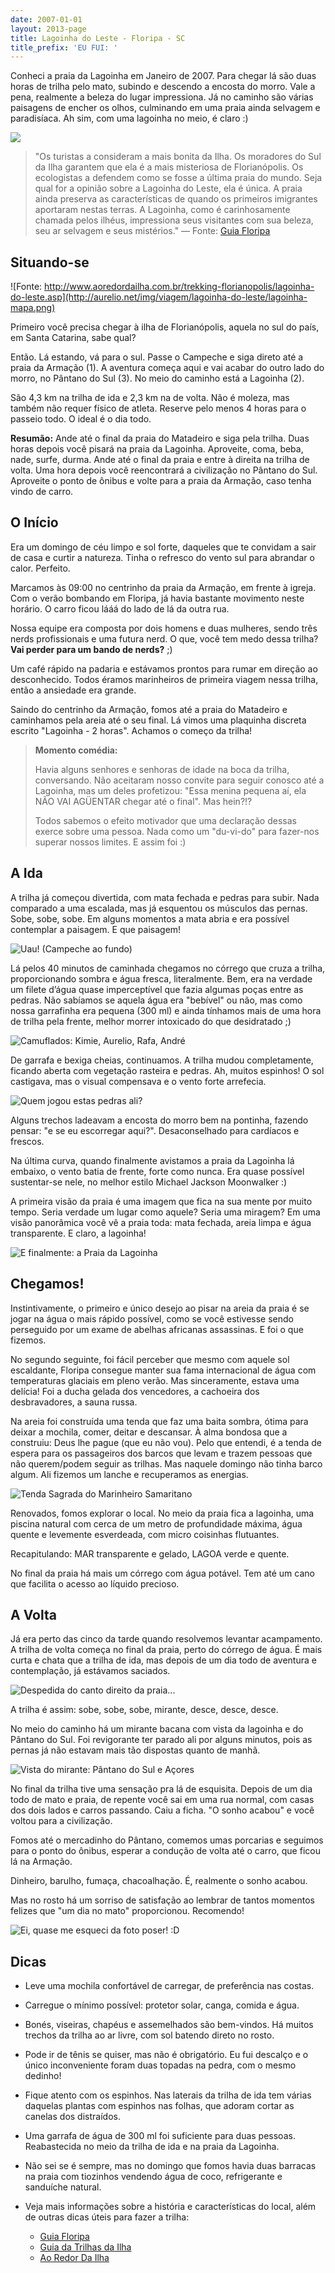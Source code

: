 ```yaml
---
date: 2007-01-01
layout: 2013-page
title: Lagoinha do Leste - Floripa - SC
title_prefix: 'EU FUI: '
---
```


Conheci a praia da Lagoinha em Janeiro de 2007. Para chegar lá são duas horas de trilha pelo mato, subindo e descendo a encosta do morro. Vale a pena, realmente a beleza do lugar impressiona. Já no caminho são várias paisagens de encher os olhos, culminando em uma praia ainda selvagem e paradisíaca. Ah sim, com uma lagoinha no meio, é claro :)

![](/img/viagem/lagoinha-do-leste/lagoinha.jpg)

> "Os turistas a consideram a mais bonita da Ilha. Os moradores do Sul da Ilha garantem que ela é a mais misteriosa de Florianópolis. Os ecologistas a defendem como se fosse a última praia do mundo. Seja qual for a opinião sobre a Lagoinha do Leste, ela é única. A praia ainda preserva as características de quando os primeiros imigrantes aportaram nestas terras. A Lagoinha, como é carinhosamente chamada pelos ilhéus, impressiona seus visitantes com sua beleza, seu ar selvagem e seus mistérios." — Fonte: [Guia Floripa](http://www.guiafloripa.com.br/trilhas/11_lagoinha/lagoinha.html)


## Situando-se

![Fonte: http://www.aoredordailha.com.br/trekking-florianopolis/lagoinha-do-leste.asp](http://aurelio.net/img/viagem/lagoinha-do-leste/lagoinha-mapa.png)

Primeiro você precisa chegar à ilha de Florianópolis, aquela no sul do país, em Santa Catarina, sabe qual?

Então. Lá estando, vá para o sul. Passe o Campeche e siga direto até a praia da Armação (1). A aventura começa aqui e vai acabar do outro lado do morro, no Pântano do Sul (3). No meio do caminho está a Lagoinha (2).

São 4,3 km na trilha de ida e 2,3 km na de volta. Não é moleza, mas também não requer físico de atleta. Reserve pelo menos 4 horas para o passeio todo. O ideal é o dia todo.

**Resumão:** Ande até o final da praia do Matadeiro e siga pela trilha. Duas horas depois você pisará na praia da Lagoinha. Aproveite, coma, beba, nade, surfe, durma. Ande até o final da praia e entre à direita na trilha de volta. Uma hora depois você reencontrará a civilização no Pântano do Sul. Aproveite o ponto de ônibus e volte para a praia da Armação, caso tenha vindo de carro.


## O Início

Era um domingo de céu limpo e sol forte, daqueles que te convidam a sair de casa e curtir a natureza. Tinha o refresco do vento sul para abrandar o calor. Perfeito.

Marcamos às 09:00 no centrinho da praia da Armação, em frente à igreja. Com o verão bombando em Floripa, já havia bastante movimento neste horário. O carro ficou lááá do lado de lá da outra rua.

Nossa equipe era composta por dois homens e duas mulheres, sendo três nerds profissionais e uma futura nerd. O que, você tem medo dessa trilha? **Vai perder para um bando de nerds?** ;)

Um café rápido na padaria e estávamos prontos para rumar em direção ao desconhecido. Todos éramos marinheiros de primeira viagem nessa trilha, então a ansiedade era grande.

Saindo do centrinho da Armação, fomos até a praia do Matadeiro e caminhamos pela areia até o seu final. Lá vimos uma plaquinha discreta escrito "Lagoinha - 2 horas". Achamos o começo da trilha!

> **Momento comédia:**
>
> Havia alguns senhores e senhoras de idade na boca da trilha, conversando. Não aceitaram nosso convite para seguir conosco até a Lagoinha, mas um deles profetizou: "Essa menina pequena aí, ela NÃO VAI AGÜENTAR chegar até o final". Mas hein?!?
>
> Todos sabemos o efeito motivador que uma declaração dessas exerce sobre uma pessoa. Nada como um "du-vi-do" para fazer-nos superar nossos limites. E assim foi :)


## A Ida

A trilha já começou divertida, com mata fechada e pedras para subir. Nada comparado a uma escalada, mas já esquentou os músculos das pernas. Sobe, sobe, sobe. Em alguns momentos a mata abria e era possível contemplar a paisagem. E que paisagem!

![Uau! (Campeche ao fundo)](http://aurelio.net/img/viagem/lagoinha-do-leste/mar.jpg)

Lá pelos 40 minutos de caminhada chegamos no córrego que cruza a trilha, proporcionando sombra e água fresca, literalmente. Bem, era na verdade um filete d’água quase imperceptível que fazia algumas poças entre as pedras. Não sabíamos se aquela água era "bebível" ou não, mas como nossa garrafinha era pequena (300 ml) e ainda tínhamos mais de uma hora de trilha pela frente, melhor morrer intoxicado do que desidratado ;)

![Camuflados: Kimie, Aurelio, Rafa, André](http://aurelio.net/img/viagem/lagoinha-do-leste/riacho.jpg)

De garrafa e bexiga cheias, continuamos. A trilha mudou completamente, ficando aberta com vegetação rasteira e pedras. Ah, muitos espinhos! O sol castigava, mas o visual compensava e o vento forte arrefecia.

![Quem jogou estas pedras ali?](http://aurelio.net/img/viagem/lagoinha-do-leste/pedras.jpg)

Alguns trechos ladeavam a encosta do morro bem na pontinha, fazendo pensar: "e se eu escorregar aqui?". Desaconselhado para cardíacos e frescos.

Na última curva, quando finalmente avistamos a praia da Lagoinha lá embaixo, o vento batia de frente, forte como nunca. Era quase possível sustentar-se nele, no melhor estilo Michael Jackson Moonwalker :)

A primeira visão da praia é uma imagem que fica na sua mente por muito tempo. Seria verdade um lugar como aquele? Seria uma miragem? Em uma visão panorâmica você vê a praia toda: mata fechada, areia limpa e água transparente. E claro, a lagoinha!

![E finalmente: a Praia da Lagoinha](http://aurelio.net/img/viagem/lagoinha-do-leste/lagoinha.jpg)


## Chegamos!

Instintivamente, o primeiro e único desejo ao pisar na areia da praia é se jogar na água o mais rápido possível, como se você estivesse sendo perseguido por um exame de abelhas africanas assassinas. E foi o que fizemos.

No segundo seguinte, foi fácil perceber que mesmo com aquele sol escaldante, Floripa consegue manter sua fama internacional de água com temperaturas glaciais em pleno verão. Mas sinceramente, estava uma delícia! Foi a ducha gelada dos vencedores, a cachoeira dos desbravadores, a sauna russa.

Na areia foi construída uma tenda que faz uma baita sombra, ótima para deixar a mochila, comer, deitar e descansar. À alma bondosa que a construiu: Deus lhe pague (que eu não vou). Pelo que entendi, é a tenda de espera para os passageiros dos barcos que levam e trazem pessoas que não querem/podem seguir as trilhas. Mas naquele domingo não tinha barco algum. Ali fizemos um lanche e recuperamos as energias.

![Tenda Sagrada do Marinheiro Samaritano](http://aurelio.net/img/viagem/lagoinha-do-leste/tenda.jpg)

Renovados, fomos explorar o local. No meio da praia fica a lagoinha, uma piscina natural com cerca de um metro de profundidade máxima, água quente e levemente esverdeada, com micro coisinhas flutuantes.

Recapitulando: MAR transparente e gelado, LAGOA verde e quente.

No final da praia há mais um córrego com água potável. Tem até um cano que facilita o acesso ao líquido precioso.


## A Volta

Já era perto das cinco da tarde quando resolvemos levantar acampamento. A trilha de volta começa no final da praia, perto do córrego de água. É mais curta e chata que a trilha de ida, mas depois de um dia todo de aventura e contemplação, já estávamos saciados.

![Despedida do canto direito da praia...](http://aurelio.net/img/viagem/lagoinha-do-leste/canto-direito.jpg)

A trilha é assim: sobe, sobe, sobe, mirante, desce, desce, desce.

No meio do caminho há um mirante bacana com vista da lagoinha e do Pântano do Sul. Foi revigorante ter parado ali por alguns minutos, pois as pernas já não estavam mais tão dispostas quanto de manhã.

![Vista do mirante: Pântano do Sul e Açores](http://aurelio.net/img/viagem/lagoinha-do-leste/pantano.jpg)

No final da trilha tive uma sensação pra lá de esquisita. Depois de um dia todo de mato e praia, de repente você sai em uma rua normal, com casas dos dois lados e carros passando. Caiu a ficha. "O sonho acabou" e você voltou para a civilização.

Fomos até o mercadinho do Pântano, comemos umas porcarias e seguimos para o ponto do ônibus, esperar a condução de volta até o carro, que ficou lá na Armação.

Dinheiro, barulho, fumaça, chacoalhação. É, realmente o sonho acabou.

Mas no rosto há um sorriso de satisfação ao lembrar de tantos momentos felizes que "um dia no mato" proporcionou. Recomendo!

![Ei, quase me esqueci da foto poser! :D](http://aurelio.net/img/viagem/lagoinha-do-leste/poser.jpg)


## Dicas

  * Leve uma mochila confortável de carregar, de preferência nas costas.

  * Carregue o mínimo possível: protetor solar, canga, comida e água.

  * Bonés, viseiras, chapéus e assemelhados são bem-vindos. Há muitos trechos da trilha ao ar livre, com sol batendo direto no rosto.

  * Pode ir de tênis se quiser, mas não é obrigatório. Eu fui descalço e o único inconveniente foram duas topadas na pedra, com o mesmo dedinho!

  * Fique atento com os espinhos. Nas laterais da trilha de ida tem várias daquelas plantas com espinhos nas folhas, que adoram cortar as canelas dos distraídos.

  * Uma garrafa de água de 300 ml foi suficiente para duas pessoas. Reabastecida no meio da trilha de ida e na praia da Lagoinha.

  * Não sei se é sempre, mas no domingo que fomos havia duas barracas na praia com tiozinhos vendendo água de coco, refrigerante e sanduíche natural.

  * Veja mais informações sobre a história e características do local, além de outras dicas úteis para fazer a trilha:

    * [Guia Floripa](http://www.guiafloripa.com.br/turismo/praias/lleste.php3)
    * [Guia da Trilhas da Ilha](http://www.guiafloripa.com.br/trilhas/11_lagoinha/lagoinha.html)
    * [Ao Redor Da Ilha](http://www.aoredordailha.com.br/trekking-florianopolis/lagoinha-do-leste.asp)

